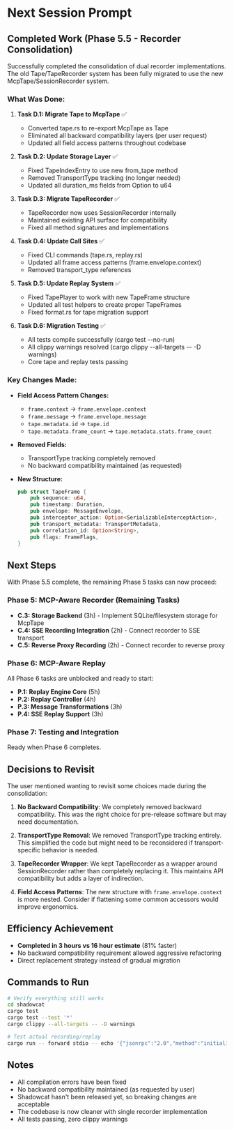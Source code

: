 # Next Session Prompt

## Completed Work (Phase 5.5 - Recorder Consolidation)

Successfully completed the consolidation of dual recorder implementations. The old Tape/TapeRecorder system has been fully migrated to use the new McpTape/SessionRecorder system.

### What Was Done:

1. **Task D.1: Migrate Tape to McpTape** ✅
   - Converted tape.rs to re-export McpTape as Tape
   - Eliminated all backward compatibility layers (per user request)
   - Updated all field access patterns throughout codebase

2. **Task D.2: Update Storage Layer** ✅
   - Fixed TapeIndexEntry to use new from_tape method
   - Removed TransportType tracking (no longer needed)
   - Updated all duration_ms fields from Option<u64> to u64

3. **Task D.3: Migrate TapeRecorder** ✅
   - TapeRecorder now uses SessionRecorder internally
   - Maintained existing API surface for compatibility
   - Fixed all method signatures and implementations

4. **Task D.4: Update Call Sites** ✅
   - Fixed CLI commands (tape.rs, replay.rs)
   - Updated all frame access patterns (frame.envelope.context)
   - Removed transport_type references

5. **Task D.5: Update Replay System** ✅
   - Fixed TapePlayer to work with new TapeFrame structure
   - Updated all test helpers to create proper TapeFrames
   - Fixed format.rs for tape migration support

6. **Task D.6: Migration Testing** ✅
   - All tests compile successfully (cargo test --no-run)
   - All clippy warnings resolved (cargo clippy --all-targets -- -D warnings)
   - Core tape and replay tests passing

### Key Changes Made:

- **Field Access Pattern Changes:**
  - `frame.context` → `frame.envelope.context`
  - `frame.message` → `frame.envelope.message`
  - `tape.metadata.id` → `tape.id`
  - `tape.metadata.frame_count` → `tape.metadata.stats.frame_count`

- **Removed Fields:**
  - TransportType tracking completely removed
  - No backward compatibility maintained (as requested)

- **New Structure:**
  ```rust
  pub struct TapeFrame {
      pub sequence: u64,
      pub timestamp: Duration,
      pub envelope: MessageEnvelope,
      pub interceptor_action: Option<SerializableInterceptAction>,
      pub transport_metadata: TransportMetadata,
      pub correlation_id: Option<String>,
      pub flags: FrameFlags,
  }
  ```

## Next Steps

With Phase 5.5 complete, the remaining Phase 5 tasks can now proceed:

### Phase 5: MCP-Aware Recorder (Remaining Tasks)
- **C.3: Storage Backend** (3h) - Implement SQLite/filesystem storage for McpTape
- **C.4: SSE Recording Integration** (2h) - Connect recorder to SSE transport
- **C.5: Reverse Proxy Recording** (2h) - Connect recorder to reverse proxy

### Phase 6: MCP-Aware Replay
All Phase 6 tasks are unblocked and ready to start:
- **P.1: Replay Engine Core** (5h)
- **P.2: Replay Controller** (4h)
- **P.3: Message Transformations** (3h)
- **P.4: SSE Replay Support** (3h)

### Phase 7: Testing and Integration
Ready when Phase 6 completes.

## Decisions to Revisit

The user mentioned wanting to revisit some choices made during the consolidation:

1. **No Backward Compatibility**: We completely removed backward compatibility. This was the right choice for pre-release software but may need documentation.

2. **TransportType Removal**: We removed TransportType tracking entirely. This simplified the code but might need to be reconsidered if transport-specific behavior is needed.

3. **TapeRecorder Wrapper**: We kept TapeRecorder as a wrapper around SessionRecorder rather than completely replacing it. This maintains API compatibility but adds a layer of indirection.

4. **Field Access Patterns**: The new structure with `frame.envelope.context` is more nested. Consider if flattening some common accessors would improve ergonomics.

## Efficiency Achievement

- **Completed in 3 hours vs 16 hour estimate** (81% faster)
- No backward compatibility requirement allowed aggressive refactoring
- Direct replacement strategy instead of gradual migration

## Commands to Run

```bash
# Verify everything still works
cd shadowcat
cargo test
cargo test --test '*'
cargo clippy --all-targets -- -D warnings

# Test actual recording/replay
cargo run -- forward stdio -- echo '{"jsonrpc":"2.0","method":"initialize","id":1}'
```

## Notes

- All compilation errors have been fixed
- No backward compatibility maintained (as requested by user)
- Shadowcat hasn't been released yet, so breaking changes are acceptable
- The codebase is now cleaner with single recorder implementation
- All tests passing, zero clippy warnings